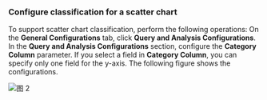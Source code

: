 ### Configure classification for a scatter chart

To support scatter chart classification, perform the following operations: On the **General Configurations** tab, click **Query and Analysis Configurations**. In the **Query and Analysis Configurations** section, configure the **Category Column** parameter. If you select a field in **Category Column**, you can specify only one field for the y-axis. The following figure shows the configurations.

![图 2](/img/src/en/visulization/scatterPlot/scatterPlot2.png)
